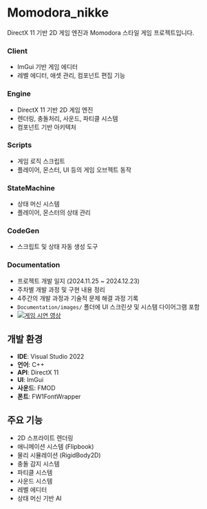 # Momodora_nikke

DirectX 11 기반 2D 게임 엔진과 Momodora 스타일 게임 프로젝트입니다.

### Client
- ImGui 기반 게임 에디터
- 레벨 에디터, 애셋 관리, 컴포넌트 편집 기능

### Engine  
- DirectX 11 기반 2D 게임 엔진
- 렌더링, 충돌처리, 사운드, 파티클 시스템
- 컴포넌트 기반 아키텍처

### Scripts
- 게임 로직 스크립트
- 플레이어, 몬스터, UI 등의 게임 오브젝트 동작

### StateMachine
- 상태 머신 시스템
- 플레이어, 몬스터의 상태 관리

### CodeGen
- 스크립트 및 상태 자동 생성 도구

### Documentation
- 프로젝트 개발 일지 (2024.11.25 ~ 2024.12.23)
- 주차별 개발 과정 및 구현 내용 정리
- 4주간의 개발 과정과 기술적 문제 해결 과정 기록
- `Documentation/images/` 폴더에 UI 스크린샷 및 시스템 다이어그램 포함
- [![게임 시연 영상](https://img.youtube.com/vi/RTfm6PFkJyg/0.jpg)](https://youtu.be/RTfm6PFkJyg)


## 개발 환경

- **IDE**: Visual Studio 2022
- **언어**: C++
- **API**: DirectX 11
- **UI**: ImGui
- **사운드**: FMOD
- **폰트**: FW1FontWrapper


## 주요 기능

- 2D 스프라이트 렌더링
- 애니메이션 시스템 (Flipbook)
- 물리 시뮬레이션 (RigidBody2D)
- 충돌 감지 시스템
- 파티클 시스템
- 사운드 시스템
- 레벨 에디터
- 상태 머신 기반 AI


